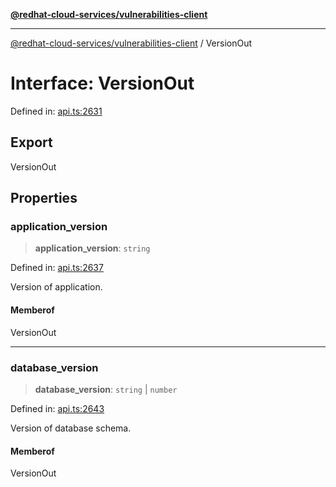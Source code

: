[**@redhat-cloud-services/vulnerabilities-client**](../README.md)

***

[@redhat-cloud-services/vulnerabilities-client](../globals.md) / VersionOut

# Interface: VersionOut

Defined in: [api.ts:2631](https://github.com/charlesmulder/javascript-clients/blob/main/packages/vulnerabilities/api.ts#L2631)

## Export

VersionOut

## Properties

### application\_version

> **application\_version**: `string`

Defined in: [api.ts:2637](https://github.com/charlesmulder/javascript-clients/blob/main/packages/vulnerabilities/api.ts#L2637)

Version of application.

#### Memberof

VersionOut

***

### database\_version

> **database\_version**: `string` \| `number`

Defined in: [api.ts:2643](https://github.com/charlesmulder/javascript-clients/blob/main/packages/vulnerabilities/api.ts#L2643)

Version of database schema.

#### Memberof

VersionOut
